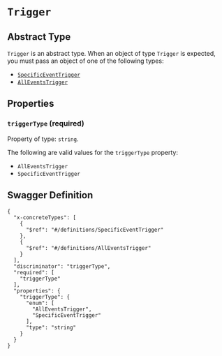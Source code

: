 # `Trigger` #




## Abstract Type ##

`Trigger` is an abstract type. When an object of type `Trigger` is expected, you must pass an object of
one of the following types:

  + [`SpecificEventTrigger`](./../definitions/SpecificEventTrigger.mkd)
  + [`AllEventsTrigger`](./../definitions/AllEventsTrigger.mkd)




## Properties ##

### `triggerType` (required) ###




Property of type: `string`.

 
The following are valid values for the `triggerType` property:
  + `AllEventsTrigger`
  + `SpecificEventTrigger`






## Swagger Definition ##

    {
      "x-concreteTypes": [
        {
          "$ref": "#/definitions/SpecificEventTrigger"
        }, 
        {
          "$ref": "#/definitions/AllEventsTrigger"
        }
      ], 
      "discriminator": "triggerType", 
      "required": [
        "triggerType"
      ], 
      "properties": {
        "triggerType": {
          "enum": [
            "AllEventsTrigger", 
            "SpecificEventTrigger"
          ], 
          "type": "string"
        }
      }
    }
